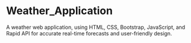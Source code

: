 # Weather_Application
A weather web application, using HTML, CSS, Bootstrap, JavaScript, and Rapid API for accurate real-time forecasts and user-friendly design.
